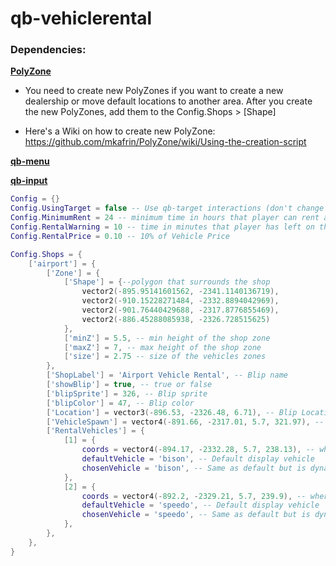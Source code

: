 # qb-vehiclerental

### Dependencies:

**[PolyZone](https://github.com/qbcore-framework/PolyZone)**

* You need to create new PolyZones if you want to create a new dealership or move default locations to another area. After you create the new PolyZones, add them to the Config.Shops > [Shape]

* Here's a Wiki on how to create new PolyZone:
https://github.com/mkafrin/PolyZone/wiki/Using-the-creation-script

**[qb-menu](https://github.com/qbcore-framework/qb-menu)**

**[qb-input](https://github.com/qbcore-framework/qb-input)**

```lua
Config = {}
Config.UsingTarget = false -- Use qb-target interactions (don't change this, go to your server.cfg and add `setr UseTarget true` to use this and just that from true to false or the other way around)
Config.MinimumRent = 24 -- minimum time in hours that player can rent a vehicle
Config.RentalWarning = 10 -- time in minutes that player has left on their rental
Config.RentalPrice = 0.10 -- 10% of Vehicle Price

Config.Shops = {
    ['airport'] = {
        ['Zone'] = {
            ['Shape'] = {--polygon that surrounds the shop
                vector2(-895.95141601562, -2341.1140136719),
                vector2(-910.15228271484, -2332.8894042969),
                vector2(-901.76440429688, -2317.8776855469),
                vector2(-886.45288085938, -2326.728515625)
            },
            ['minZ'] = 5.5, -- min height of the shop zone
            ['maxZ'] = 7, -- max height of the shop zone
            ['size'] = 2.75 -- size of the vehicles zones
        },
        ['ShopLabel'] = 'Airport Vehicle Rental', -- Blip name
        ['showBlip'] = true, -- true or false
        ['blipSprite'] = 326, -- Blip sprite
        ['blipColor'] = 47, -- Blip color
        ['Location'] = vector3(-896.53, -2326.48, 6.71), -- Blip Location
        ['VehicleSpawn'] = vector4(-891.66, -2317.01, 5.7, 321.97), -- Spawn location when vehicle is rented
        ['RentalVehicles'] = {
            [1] = {
                coords = vector4(-894.17, -2332.28, 5.7, 238.13), -- where the vehicle will spawn on display
                defaultVehicle = 'bison', -- Default display vehicle
                chosenVehicle = 'bison', -- Same as default but is dynamically changed when swapping vehicles
            },
            [2] = {
                coords = vector4(-892.2, -2329.21, 5.7, 239.9), -- where the vehicle will spawn on display
                defaultVehicle = 'speedo', -- Default display vehicle
                chosenVehicle = 'speedo', -- Same as default but is dynamically changed when swapping vehicles
            },
        },
    },
}
```
